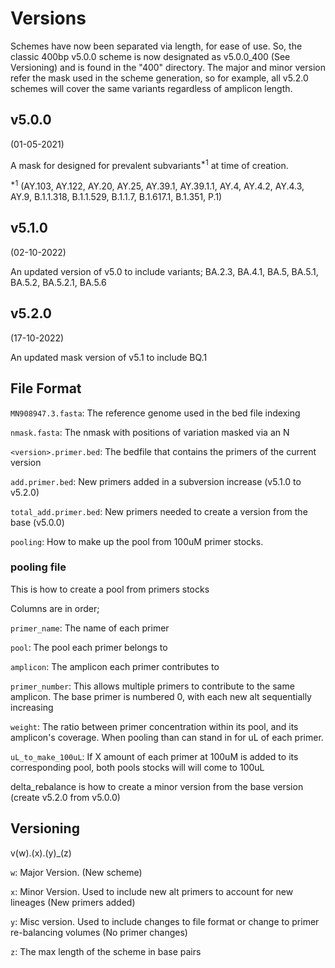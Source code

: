 # Versions

Schemes have now been separated via length, for ease of use. So, the classic 400bp v5.0.0 scheme is now designated as v5.0.0_400 (See Versioning) and is found in the "400" directory. The major and minor version refer the mask used in the scheme generation, so for example, all v5.2.0 schemes will cover the same variants regardless of amplicon length.

## v5.0.0

(01-05-2021)

A mask for designed for prevalent subvariants<sup>\*1</sup> at time of creation.

<sup>\*1</sup> (AY.103, AY.122, AY.20, AY.25, AY.39.1, AY.39.1.1, AY.4, AY.4.2, AY.4.3, AY.9, B.1.1.318, B.1.1.529, B.1.1.7, B.1.617.1, B.1.351, P.1)

## v5.1.0

(02-10-2022)

An updated version of v5.0 to include variants; BA.2.3, BA.4.1, BA.5, BA.5.1, BA.5.2, BA.5.2.1, BA.5.6

## v5.2.0

(17-10-2022)

An updated mask version of v5.1 to include BQ.1

## File Format

`MN908947.3.fasta`: The reference genome used in the bed file indexing

`nmask.fasta`: The nmask with positions of variation masked via an N

`<version>.primer.bed`: The bedfile that contains the primers of the current version

`add.primer.bed`: New primers added in a subversion increase (v5.1.0 to v5.2.0)

`total_add.primer.bed`: New primers needed to create a version from the base (v5.0.0)

`pooling`: How to make up the pool from 100uM primer stocks.

### pooling file

This is how to create a pool from primers stocks 

Columns are in order;

`primer_name`: The name of each primer

`pool`: The pool each primer belongs to

`amplicon`: The amplicon each primer contributes to

`primer_number`: This allows multiple primers to contribute to the same amplicon. The base primer is numbered 0, with each new alt sequentially increasing

`weight`: The ratio between primer concentration within its pool, and its amplicon's coverage. When pooling than can stand in for uL of each primer.

`uL_to_make_100uL`: If X amount of each primer at 100uM is added to its corresponding pool, both pools stocks will will come to 100uL

delta_rebalance is how to create a minor version from the base version (create v5.2.0 from v5.0.0)

## Versioning

v(w).(x).(y)\_(z)

`w`: Major Version. (New scheme)

`x`: Minor Version. Used to include new alt primers to account for new lineages (New primers added)

`y`: Misc version. Used to include changes to file format or change to primer re-balancing volumes (No primer changes)

`z`: The max length of the scheme in base pairs
